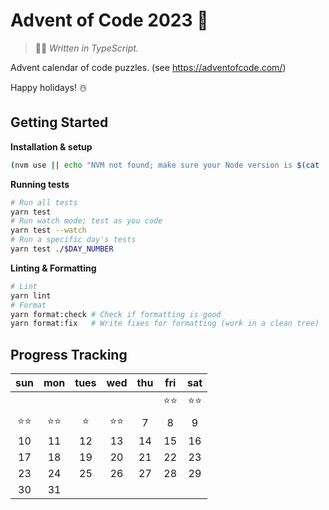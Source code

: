 # Advent of Code 2023 🎄

> 👨‍💻 _Written in TypeScript._

Advent calendar of code puzzles. (see https://adventofcode.com/)

Happy holidays! ☃️

## Getting Started

**Installation & setup**

```sh
(nvm use || echo "NVM not found; make sure your Node version is $(cat .nvmrc)") && yarn install
```

**Running tests**

```sh
# Run all tests
yarn test
# Run watch mode; test as you code
yarn test --watch
# Run a specific day's tests
yarn test ./$DAY_NUMBER
```

**Linting & Formatting**

```sh
# Lint
yarn lint
# Format
yarn format:check # Check if formatting is good
yarn format:fix   # Write fixes for formatting (work in a clean tree)
```

## Progress Tracking

|  sun   |  mon   | tues |  wed   | thu | fri  |  sat   |
| :----: | :----: | :--: | :----: | :-: | :--: | :----: |
|        |        |      |        |     | ⭐⭐ | ⭐️⭐️ |
| ⭐️⭐️ | ⭐️⭐️ | ⭐️  | ⭐️⭐️ |  7  |  8   |   9    |
|   10   |   11   |  12  |   13   | 14  |  15  |   16   |
|   17   |   18   |  19  |   20   | 21  |  22  |   23   |
|   23   |   24   |  25  |   26   | 27  |  28  |   29   |
|   30   |   31   |      |        |     |      |        |
